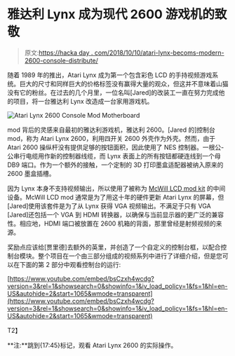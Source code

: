 # 雅达利 Lynx 成为现代 2600 游戏机的致敬

> 原文:[https://hacka day . com/2018/10/10/atari-lynx-becoms-modern-2600-console-distribute/](https://hackaday.com/2018/10/10/atari-lynx-becomes-modern-2600-console-homage/)

随着 1989 年的推出，Atari Lynx 成为第一个包含彩色 LCD 的手持视频游戏系统。巨大的尺寸和同样巨大的价格标签没有赢得大量的观众，但这并不意味着山猫没有它的粉丝。在过去的几个月里，一位名叫[Jared]的改装工一直在努力完成他的项目，将一台雅达利 Lynx 改造成一台家用游戏机。

![Atari Lynx 2600 Console Mod Motherboard](../Images/4324d99c99df1c72c86bca6224873500.png)

mod 背后的灵感来自最初的雅达利游戏机，雅达利 2600。[Jared 的]控制台 mod，称为 Atari Lynx 2600，利用四开关 2600 外壳作为外壳。然而，由于 Atari 2600 操纵杆没有提供足够的按钮面积，因此使用了 NES 控制器。一根公-公串行电缆用作新的控制器线缆，而 Lynx 表面上的所有按钮都硬连线到一个母 DB9 端口。作为一个额外的接触，一个定制的 3D 打印墨盒适配器被纳入原来的 2600 墨盒插槽。

因为 Lynx 本身不支持视频输出，所以使用了被称为 [McWill LCD mod kit](https://atariage.com/forums/topic/230579-tv-out-under-the-christmas-tree-2014/page-4#entry3125094) 的中间设备。McWill LCD mod 通常是为了用这十年的硬件更新 Atari Lynx 的屏幕，但[Jared]使用该套件是为了从 Lynx 获得 VGA 视频输出。不满足于只有 VGA [Jared]还包括一个 VGA 到 HDMI 转换器，以确保与当前显示器的更广泛的兼容性。相应地，HDMI 端口被放置在 2600 机箱的背面，那里曾经是射频视频的来源。

奖励点应该给[贾里德]去额外的英里，并创造了一个自定义的控制台框，以配合控制台模块。整个项目在一个由三部分组成的视频系列中进行了详细介绍，但是您可以在下面的第 2 部分中观看控制台的运行:

 [https://www.youtube.com/embed/bsCzxh4wcdg?version=3&rel=1&showsearch=0&showinfo=1&iv_load_policy=1&fs=1&hl=en-US&autohide=2&start=1065&wmode=transparent](https://www.youtube.com/embed/bsCzxh4wcdg?version=3&rel=1&showsearch=0&showinfo=1&iv_load_policy=1&fs=1&hl=en-US&autohide=2&start=1065&wmode=transparent)

T2】

**注:**跳到{17:45}标记，观看 Atari Lynx 2600 的实际操作。